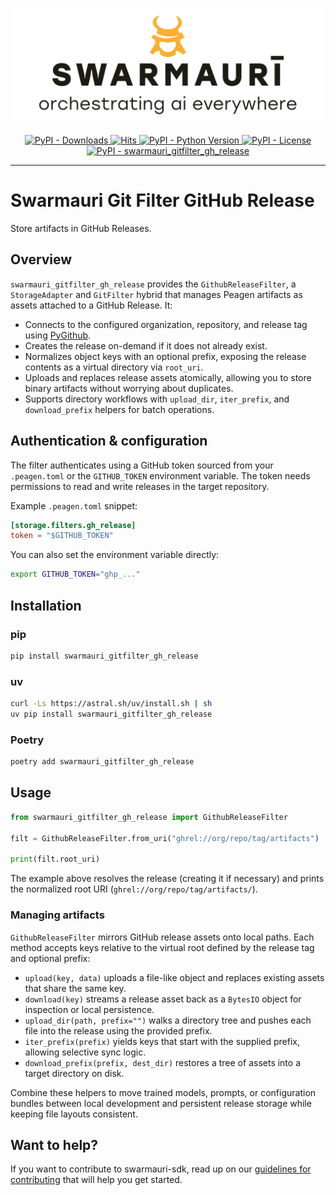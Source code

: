 ![Swarmauri Logo](https://github.com/swarmauri/swarmauri-sdk/blob/3d4d1cfa949399d7019ae9d8f296afba773dfb7f/assets/swarmauri.brand.theme.svg)

<p align="center">
    <a href="https://pypi.org/project/swarmauri_gitfilter_gh_release/">
        <img src="https://img.shields.io/pypi/dm/swarmauri_gitfilter_gh_release" alt="PyPI - Downloads"/>
    </a>
    <a href="https://hits.sh/github.com/swarmauri/swarmauri-sdk/tree/master/pkgs/standards/swarmauri_gitfilter_gh_release/">
        <img alt="Hits" src="https://hits.sh/github.com/swarmauri/swarmauri-sdk/tree/master/pkgs/standards/swarmauri_gitfilter_gh_release.svg"/>
    </a>
    <a href="https://pypi.org/project/swarmauri_gitfilter_gh_release/">
        <img src="https://img.shields.io/pypi/pyversions/swarmauri_gitfilter_gh_release" alt="PyPI - Python Version"/>
    </a>
    <a href="https://pypi.org/project/swarmauri_gitfilter_gh_release/">
        <img src="https://img.shields.io/pypi/l/swarmauri_gitfilter_gh_release" alt="PyPI - License"/>
    </a>
    <a href="https://pypi.org/project/swarmauri_gitfilter_gh_release/">
        <img src="https://img.shields.io/pypi/v/swarmauri_gitfilter_gh_release?label=swarmauri_gitfilter_gh_release&color=green" alt="PyPI - swarmauri_gitfilter_gh_release"/>
    </a>
</p>

---

# Swarmauri Git Filter GitHub Release

Store artifacts in GitHub Releases.

## Overview

`swarmauri_gitfilter_gh_release` provides the `GithubReleaseFilter`, a `StorageAdapter` and `GitFilter` hybrid that manages Peagen artifacts as assets attached to a GitHub Release. It:

- Connects to the configured organization, repository, and release tag using [PyGithub](https://pygithub.readthedocs.io/).
- Creates the release on-demand if it does not already exist.
- Normalizes object keys with an optional prefix, exposing the release contents as a virtual directory via `root_uri`.
- Uploads and replaces release assets atomically, allowing you to store binary artifacts without worrying about duplicates.
- Supports directory workflows with `upload_dir`, `iter_prefix`, and `download_prefix` helpers for batch operations.

## Authentication & configuration

The filter authenticates using a GitHub token sourced from your `.peagen.toml` or the `GITHUB_TOKEN` environment variable. The token needs permissions to read and write releases in the target repository.

Example `.peagen.toml` snippet:

```toml
[storage.filters.gh_release]
token = "$GITHUB_TOKEN"
```

You can also set the environment variable directly:

```bash
export GITHUB_TOKEN="ghp_..."
```

## Installation

### pip

```bash
pip install swarmauri_gitfilter_gh_release
```

### uv

```bash
curl -Ls https://astral.sh/uv/install.sh | sh
uv pip install swarmauri_gitfilter_gh_release
```

### Poetry

```bash
poetry add swarmauri_gitfilter_gh_release
```

## Usage

```python
from swarmauri_gitfilter_gh_release import GithubReleaseFilter

filt = GithubReleaseFilter.from_uri("ghrel://org/repo/tag/artifacts")

print(filt.root_uri)
```

The example above resolves the release (creating it if necessary) and prints the normalized root URI (`ghrel://org/repo/tag/artifacts/`).

### Managing artifacts

`GithubReleaseFilter` mirrors GitHub release assets onto local paths. Each method accepts keys relative to the virtual root defined by the release tag and optional prefix:

- `upload(key, data)` uploads a file-like object and replaces existing assets that share the same key.
- `download(key)` streams a release asset back as a `BytesIO` object for inspection or local persistence.
- `upload_dir(path, prefix="")` walks a directory tree and pushes each file into the release using the provided prefix.
- `iter_prefix(prefix)` yields keys that start with the supplied prefix, allowing selective sync logic.
- `download_prefix(prefix, dest_dir)` restores a tree of assets into a target directory on disk.

Combine these helpers to move trained models, prompts, or configuration bundles between local development and persistent release storage while keeping file layouts consistent.

## Want to help?

If you want to contribute to swarmauri-sdk, read up on our
[guidelines for contributing](https://github.com/swarmauri/swarmauri-sdk/blob/master/CONTRIBUTING.md)
that will help you get started.